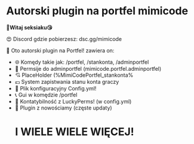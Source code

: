 # Autorski plugin na portfel mimicode

**👋Witaj seksiaku😘**

😍 Discord gdzie pobierzesz: dsc.gg/mimicode

🎇 Oto autorski plugin na Portfel! zawiera on:
 * 🌐 Komędy takie jak: /portfel, /stankonta, /adminportfel
 * 📛 Permsije do adminportfel (mimicode.portfel.adminportfel)
 * 💘 PlaceHolder (%MimiCodePortfel_stankonta%
 * 💵 System zapistwania stanu konta graczy
 * 🔋 Plik konfiguracyjny Config.yml!
 * 📞 Gui w komędzie /portfel
 * 📡 Kontatybilność z LuckyPerms! (w config.yml)
 * 🔮 Plugin z nowościamy (częste updaty)
   # I WIELE WIELE WIĘCEJ!
